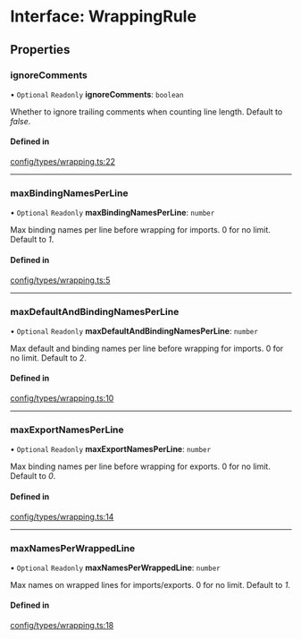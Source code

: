 # Interface: WrappingRule

## Properties

### ignoreComments

• `Optional` `Readonly` **ignoreComments**: `boolean`

Whether to ignore trailing comments when counting line length. Default to _false_.

#### Defined in

[config/types/wrapping.ts:22](https://github.com/daidodo/format-imports/blob/61a1cf9/src/lib/config/types/wrapping.ts#L22)

___

### maxBindingNamesPerLine

• `Optional` `Readonly` **maxBindingNamesPerLine**: `number`

Max binding names per line before wrapping for imports. 0 for no limit. Default to _1_.

#### Defined in

[config/types/wrapping.ts:5](https://github.com/daidodo/format-imports/blob/61a1cf9/src/lib/config/types/wrapping.ts#L5)

___

### maxDefaultAndBindingNamesPerLine

• `Optional` `Readonly` **maxDefaultAndBindingNamesPerLine**: `number`

Max default and binding names per line before wrapping for imports. 0 for no limit. Default
to _2_.

#### Defined in

[config/types/wrapping.ts:10](https://github.com/daidodo/format-imports/blob/61a1cf9/src/lib/config/types/wrapping.ts#L10)

___

### maxExportNamesPerLine

• `Optional` `Readonly` **maxExportNamesPerLine**: `number`

Max binding names per line before wrapping for exports. 0 for no limit. Default to _0_.

#### Defined in

[config/types/wrapping.ts:14](https://github.com/daidodo/format-imports/blob/61a1cf9/src/lib/config/types/wrapping.ts#L14)

___

### maxNamesPerWrappedLine

• `Optional` `Readonly` **maxNamesPerWrappedLine**: `number`

Max names on wrapped lines for imports/exports. 0 for no limit. Default to _1_.

#### Defined in

[config/types/wrapping.ts:18](https://github.com/daidodo/format-imports/blob/61a1cf9/src/lib/config/types/wrapping.ts#L18)
